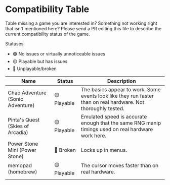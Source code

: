 # Compatibility Table

Table missing a game you are interested in? Something not working right that isn't mentioned here? Please send a PR editing this file to describe the current compatibility status of the game.

Statuses:
- 🟢 No issues or virtually unnoticeable issues
- 🟡 Playable but has issues
- 🔴 Unplayable/broken

<table>
<thead>
  <tr>
    <th>Name</th>
    <th>Status</th>
    <th>Description</th>
  </tr></thead>
<tbody>
  <tr>
    <td>Chao Adventure (Sonic Adventure)</td>
    <td>🟡 Playable</td>
    <td>The basics appear to work. Some events look like they run faster than on real hardware. Not thoroughly tested.</td>
  </tr>
  <tr>
    <td>Pinta's Quest (Skies of Arcadia)</td>
    <td>🟡 Playable</td>
    <td>Emulated speed is accurate enough that the same RNG manip timings used on real hardware work here.</td>
  </tr>
  <tr>
    <td>Power Stone Mini (Power Stone)</td>
    <td>🔴 Broken</td>
    <td>Locks up in menus.</td>
  </tr>
  <tr>
    <td>memopad (homebrew)</td>
    <td>🟡 Playable</td>
    <td>The cursor moves faster than on real hardware.</td>
  </tr>
  <tr>
    <td></td>
    <td></td>
    <td></td>
  </tr>
</tbody>
</table>
